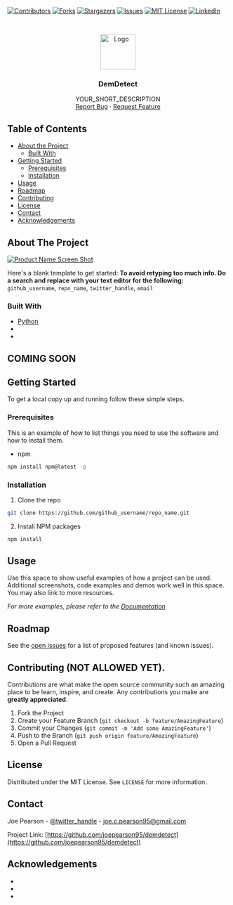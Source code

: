 <!-- PROJECT SHIELDS -->
<!--
*** I'm using markdown "reference style" links for readability.
*** Reference links are enclosed in brackets [ ] instead of parentheses ( ).
*** See the bottom of this document for the declaration of the reference variables
*** for contributors-url, forks-url, etc. This is an optional, concise syntax you may use.
*** https://www.markdownguide.org/basic-syntax/#reference-style-links
-->
[![Contributors][contributors-shield]][contributors-url]
[![Forks][forks-shield]][forks-url]
[![Stargazers][stars-shield]][stars-url]
[![Issues][issues-shield]][issues-url]
[![MIT License][license-shield]][license-url]
[![LinkedIn][linkedin-shield]][linkedin-url]



<!-- PROJECT LOGO -->
<br />
<p align="center">
  <a href="https://github.com/github_username/repo_name">
    <img src="images/logo.png" alt="Logo" width="80" height="80">
  </a>

  <h3 align="center">DemDetect</h3>

  <p align="center">
    YOUR_SHORT_DESCRIPTION
    <br />
    <a href="https://github.com/joepearson95/demdetect/issues">Report Bug</a>
    ·
    <a href="https://github.com/joepearson95/demdetect/issues">Request Feature</a>
  </p>
</p>



<!-- TABLE OF CONTENTS -->
## Table of Contents

* [About the Project](#about-the-project)
  * [Built With](#built-with)
* [Getting Started](#getting-started)
  * [Prerequisites](#prerequisites)
  * [Installation](#installation)
* [Usage](#usage)
* [Roadmap](#roadmap)
* [Contributing](#contributing)
* [License](#license)
* [Contact](#contact)
* [Acknowledgements](#acknowledgements)



<!-- ABOUT THE PROJECT -->
## About The Project

[![Product Name Screen Shot][product-screenshot]](https://example.com)

Here's a blank template to get started:
**To avoid retyping too much info. Do a search and replace with your text editor for the following:**
`github_username`, `repo_name`, `twitter_handle`, `email`


### Built With

* [Python]()
* []()
* []()



<!-- GETTING STARTED -->
## COMING SOON
## Getting Started

To get a local copy up and running follow these simple steps.

### Prerequisites

This is an example of how to list things you need to use the software and how to install them.
* npm
```sh
npm install npm@latest -g
```

### Installation

1. Clone the repo
```sh
git clone https://github.com/github_username/repo_name.git
```
2. Install NPM packages
```sh
npm install
```



<!-- USAGE EXAMPLES -->
## Usage

Use this space to show useful examples of how a project can be used. Additional screenshots, code examples and demos work well in this space. You may also link to more resources.

_For more examples, please refer to the [Documentation](https://example.com)_



<!-- ROADMAP -->
## Roadmap

See the [open issues](https://github.com/joepearson95/demdetect/issues) for a list of proposed features (and known issues).



<!-- CONTRIBUTING -->
## Contributing (NOT ALLOWED YET).

Contributions are what make the open source community such an amazing place to be learn, inspire, and create. Any contributions you make are **greatly appreciated**.

1. Fork the Project
2. Create your Feature Branch (`git checkout -b feature/AmazingFeature`)
3. Commit your Changes (`git commit -m 'Add some AmazingFeature'`)
4. Push to the Branch (`git push origin feature/AmazingFeature`)
5. Open a Pull Request



<!-- LICENSE -->
## License

Distributed under the MIT License. See `LICENSE` for more information.



<!-- CONTACT -->
## Contact

Joe Pearson - [@twitter_handle](https://twitter.com/Joe_Pearsonn95) - joe.c.pearson95@gmail.com

Project Link: [https://github.com/joepearson95/demdetect](https://github.com/joepearson95/demdetect)



<!-- ACKNOWLEDGEMENTS -->
## Acknowledgements

* []()
* []()
* []()





<!-- MARKDOWN LINKS & IMAGES -->
<!-- https://www.markdownguide.org/basic-syntax/#reference-style-links -->
[contributors-shield]: https://img.shields.io/github/contributors/joepearson95/demdetect.svg?style=flat-square
[contributors-url]: https://github.com/joepearson95/demdetect/graphs/contributors
[forks-shield]: https://img.shields.io/github/forks/joepearson95/demdetect.svg?style=flat-square
[forks-url]: https://github.com/joepearson95/demdetect/network/members
[stars-shield]: https://img.shields.io/github/stars/joepearson95/demdetect.svg?style=flat-square
[stars-url]: https://github.com/joepearson95/demdetect/stargazers
[issues-shield]: https://img.shields.io/github/issues/joepearson95/demdetect.svg?style=flat-square
[issues-url]: https://github.com/joepearson95/demdetect/issues
[license-shield]: https://img.shields.io/github/license/joepearson95/demdetect.svg?style=flat-square
[license-url]: https://github.com/joepearson95/demdetect/blob/master/LICENSE.txt
[linkedin-shield]: https://img.shields.io/badge/-LinkedIn-black.svg?style=flat-square&logo=linkedin&colorB=555
[linkedin-url]: https://linkedin.com/in/joepearson95
[product-screenshot]: images/screenshot.png
